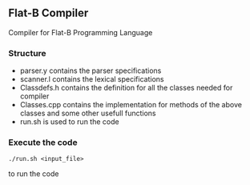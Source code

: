 ## Flat-B Compiler
Compiler for Flat-B Programming Language

### Structure
* parser.y contains the parser specifications
* scanner.l contains the lexical specifications
* Classdefs.h contains the definition for all the classes needed for compiler
* Classes.cpp contains the implementation for methods of the above classes and some other usefull functions
* run.sh is used to run the code

### Execute the code
``` 
./run.sh <input_file>
``` 
to run the code